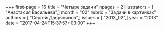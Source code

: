 +++
first-page = 16
title = "Четыре задачи"
npages = 2
illustrators = [ "Анастасия Васильева",]
month = "02"
rubric = "Задачи в картинках"
authors = [ "Сергей Дворянинов",]
issues = [ "2013_02",]
year = "2013"
date = "2017-04-24T15:37:57+03:00"
+++
